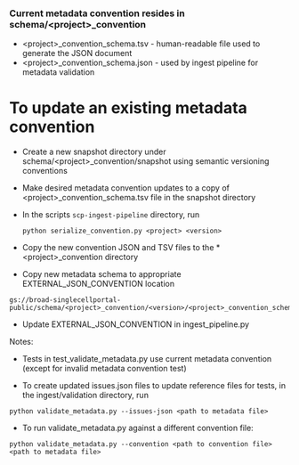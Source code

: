 ### Current metadata convention resides in schema/&lt;project&gt;_convention

* &lt;project&gt;_convention_schema.tsv - human-readable file used to generate the JSON document
* &lt;project&gt;_convention_schema.json - used by ingest pipeline for metadata validation

# To update an existing metadata convention

* Create a new snapshot directory under schema/&lt;project&gt;_convention/snapshot using semantic versioning conventions  

* Make desired metadata convention updates to a copy of &lt;project&gt;_convention_schema.tsv file in the snapshot directory  

* In the scripts `scp-ingest-pipeline` directory, run
  ```
  python serialize_convention.py <project> <version>
  ```
  
* Copy the new convention JSON and TSV files to the * &lt;project&gt;_convention directory  
  

* Copy new metadata schema to appropriate EXTERNAL_JSON_CONVENTION location 
```
gs://broad-singlecellportal-public/schema/<project>_convention/<version>/<project>_convention_schema.json
```  
  
* Update EXTERNAL_JSON_CONVENTION in ingest_pipeline.py

Notes:
* Tests in test_validate_metadata.py use current metadata convention (except for invalid metadata convention test)

* To create updated issues.json files to update reference files for tests, in the ingest/validation directory, run
```
python validate_metadata.py --issues-json <path to metadata file>
```

* To run validate_metadata.py against a different convention file:
```
python validate_metadata.py --convention <path to convention file> <path to metadata file>
```
